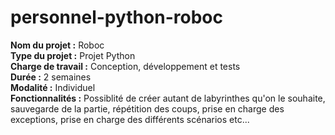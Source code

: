 # personnel-python-roboc

**Nom du projet :** Roboc    
**Type du projet :** Projet Python   
**Charge de travail :** Conception, développement et tests    
**Durée :** 2 semaines  
**Modalité :** Individuel   
**Fonctionnalités :** Possiblité de créer autant de labyrinthes qu'on le souhaite, sauvegarde de la partie, répétition des coups, prise en charge des exceptions, prise en charge des différents scénarios etc...       

